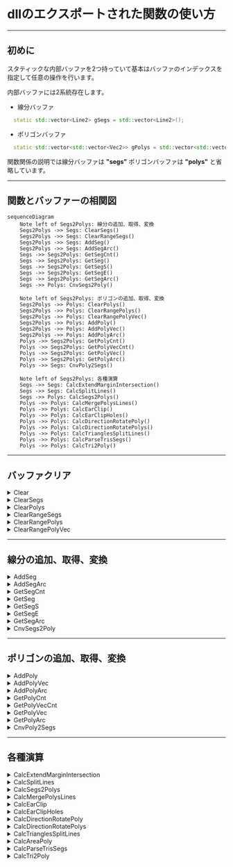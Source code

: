 # dllのエクスポートされた関数の使い方

---

## 初めに

スタティックな内部バッファを2つ持っていて基本はバッファのインデックスを指定して任意の操作を行います。

内部バッファには2系統存在します。

- 線分バッファ

```cpp
  static std::vector<Line2> gSegs = std::vector<Line2>();
```
- ポリゴンバッファ

```cpp
  static std::vector<std::vector<Vec2>> gPolys = std::vector<std::vector<Vec2>>();
```

関数関係の説明では線分バッファは __"segs"__ ポリゴンバッファは __"polys"__ と省略しています。

---

## 関数とバッファーの相関図

```mermaid
sequenceDiagram
    Note left of Segs2Polys: 線分の追加、取得、変換
    Segs2Polys ->> Segs: ClearSegs()
    Segs2Polys ->> Segs: ClearRangeSegs()
    Segs2Polys ->> Segs: AddSeg()
    Segs2Polys ->> Segs: AddSegArc()
    Segs ->> Segs2Polys: GetSegCnt()
    Segs ->> Segs2Polys: GetSeg()
    Segs ->> Segs2Polys: GetSegS()
    Segs ->> Segs2Polys: GetSegE()
    Segs ->> Segs2Polys: GetSegArc()
    Segs ->> Polys: CnvSegs2Poly()

    Note left of Segs2Polys: ポリゴンの追加、取得、変換
    Segs2Polys ->> Polys: ClearPolys()
    Segs2Polys ->> Polys: ClearRangePolys()
    Segs2Polys ->> Polys: ClearRangePolyVec()
    Segs2Polys ->> Polys: AddPoly()
    Segs2Polys ->> Polys: AddPolyVec()
    Segs2Polys ->> Polys: AddPolyArc()
    Polys ->> Segs2Polys: GetPolyCnt()
    Polys ->> Segs2Polys: GetPolyVecCnt()
    Polys ->> Segs2Polys: GetPolyVec()
    Polys ->> Segs2Polys: GetPolyArc()
    Polys ->> Segs: CnvPoly2Segs()

    Note left of Segs2Polys: 各種演算
    Segs ->> Segs: CalcExtendMarginIntersection()
    Segs ->> Segs: CalcSplitLines()
    Segs ->> Polys: CalcSegs2Polys()
    Polys ->> Polys: CalcMergePolysLines()
    Polys ->> Polys: CalcEarClip()
    Polys ->> Polys: CalcEarClipHoles()
    Polys ->> Polys: CalcDirectionRotatePoly()
    Polys ->> Polys: CalcDirectionRotatePolys()
    Polys ->> Polys: CalcTrianglesSplitLines()
    Polys ->> Polys: CalcParseTrisSegs()
    Polys ->> Polys: CalcTri2Poly()
```

---

## バッファクリア

<details><summary>Clear</summary>

```cpp
INT Clear()
```
> segsとpolysをクリアします
>
> 返り値には必ず0が返ります
</details>

<details><summary>ClearSegs</summary>

```cpp
INT ClearSegs()
```
> segsのみクリアします
>
> 返り値には必ず0が返ります
</details>

<details><summary>ClearPolys</summary>

```cpp
INT ClearPolys()
```
> polysのみクリアします
>
> 返り値には必ず0が返ります
</details>

<details><summary>ClearRangeSegs</summary>

```cpp
INT ClearRangeSegs(LONG s, LONG e)
```
> 指定範囲の線分バッファを削除します
>
> s, e：範囲
>
> エラーの場合-1を返します
</details>

<details><summary>ClearRangePolys</summary>

```cpp
INT ClearRangePolys(LONG s, LONG e)
```
> 指定範囲のポリゴンバッファの図形を削除します
>
> s, e：範囲
>
> エラーの場合-1を返します
</details>

<details><summary>ClearRangePolyVec</summary>

```cpp
INT ClearRangePolyVec(LONG pn, LONG s, LONG e)
```
> 指定範囲のポリゴンバッファの頂点を削除します
>
> pn：ポリゴンインデックス
>
> s, e：範囲
>
> エラーの場合-1を返します
</details>

---

## 線分の追加、取得、変換

<details><summary>AddSeg</summary>

```cpp
INT AddSeg(DOUBLE x1, DOUBLE y1, LONG id1, DOUBLE x2, DOUBLE y2, LONG id2)
```
> 線分を追加します
>
> x1, y1, id1：始点
>
> x2, y2, id2：終点
>
> 返り値には必ず0が返ります
</details>

<details><summary>AddSegArc</summary>

```cpp
INT AddSegArc(DOUBLE x1, DOUBLE y1, DOUBLE x2, DOUBLE y2, DOUBLE cx, DOUBLE cy, LONG id, DOUBLE r)
```
> 円弧データを線分に分解して線分として追加します
>
> x1, y1：始点
>
> x2, y2：終点
>
> cx, cy：円弧の中点
>
> id：円弧から線分に変換した時に線分の各頂点につけられる
>
> r：分割する角度
>
> エラーの場合-1を返します
</details>

<details><summary>GetSegCnt</summary>

```cpp
LONG GetSegCnt()
```
> segsの総数を返します
</details>

<details><summary>GetSeg</summary>

```cpp
INT GetSeg(LONG sn, DOUBLE* x1, DOUBLE* y1, LONG* id1, DOUBLE* x2, DOUBLE* y2, LONG* id2)
```
> 指定のsegsのインデックスのデータを取得
>
> sn：segsのインデックス
>
> x1, y1, id1：始点
>
> x2, y2, id2：終点
>
> エラーの場合-1を返します
</details>

<details><summary>GetSegS</summary>

```cpp
INT GetSegS(LONG sn, DOUBLE* x, DOUBLE* y, LONG* id)
```
> 指定のsegsのインデックスの始点を取得
>
> sn：segsのインデックス
>
> x, y, id：始点
>
> エラーの場合-1を返します
</details>

<details><summary>GetSegE</summary>

```cpp
INT GetSegE(LONG sn, DOUBLE* x, DOUBLE* y, LONG* id)
```
> 指定のsegsのインデックスの終点を取得
>
> sn：segsのインデックス
>
> x, y, id：終点
>
> エラーの場合-1を返します
</details>

<details><summary>GetSegArc</summary>

```cpp
INT GetSegArc(LONG sn, DOUBLE r, DOUBLE rmargin, LONG minchain, LONG* en, DOUBLE* x1, DOUBLE* y1, DOUBLE* x2, DOUBLE* y2, DOUBLE* cx, DOUBLE* cy, LONG* id)
```
> 指定のsegsインデックスのデータが円弧かどうか、円弧だった場合は円弧データを返します
>
> sn：segsのインデックス
>
> r：分割時の角度
>
> rmargin：(+-)rの誤差
>
> minchain：対象の線分の最小連結数
>
> en：円弧の終点の次のインデックス
>
> x1, y1：始点
>
> x2, y2：終点
>
> cx, cy：円弧の中心
>
> id：線分の中心の始点id
>
> エラーの場合-1を返します
</details>

<details><summary>CnvSegs2Poly</summary>

```cpp
INT CnvSegs2Poly()
```
> segsのデータをpolysの末尾に追加します
>
> この時末尾に追加されるのは始点のみです
>
> エラーの場合-1を返します
</details>

---

## ポリゴンの追加、取得、変換

<details><summary>AddPoly</summary>

```cpp
INT AddPoly()
```
> polysのポリゴンを追加します
>
> エラーの場合-1を返します
</details>

<details><summary>AddPolyVec</summary>

```cpp
INT AddPolyVec(LONG pn, DOUBLE x, DOUBLE y, LONG id)
```
> 指定のポリゴンに頂点を追加します
>
> pn：ポリゴンインデックス
>
> x, y, id：頂点データ
>
> エラーの場合-1を返します
</details>

<details><summary>AddPolyArc</summary>

```cpp
INT AddPolyArc(LONG pn, DOUBLE x1, DOUBLE y1, DOUBLE x2, DOUBLE y2, DOUBLE cx, DOUBLE cy, LONG id, DOUBLE r)
```
> 円弧データを頂点分解して追加します
>
> pn：ポリゴンインデックス
>
> x1, y1：始点
>
> x2, y2：終点
>
> cx, cy：円弧の中点
>
> id：円弧から頂点に変換した時に各頂点に付けられる
>
> r：分割する角度
>
> エラーの場合-1を返します
</details>

<details><summary>GetPolyCnt</summary>

```cpp
LONG GetPolyCnt()
```
> polysの総数を返します
</details>

<details><summary>GetPolyVecCnt</summary>

```cpp
LONG GetPolyVecCnt(LONG pn)
```
> 指定されたポリゴンインデックスの頂点数を返します
>
> pn：ポリゴンインデックス
>
> エラーの場合0を返します
</details>

<details><summary>GetPolyVec</summary>

```cpp
LONG GetPolyVec(LONG pn, LONG vn, DOUBLE* x, DOUBLE* y, LONG* id)
```
> 指定されたポリゴンインデックスの指定された頂点インデックスの頂点データを返します
>
> pn：ポリゴンインデックス
>
> vn：頂点インデックス
>
> x, y, id：頂点データ
>
> エラーの場合-1を返します
</details>

<details><summary>GetPolyArc</summary>

```cpp
INT GetPolyArc(LONG pn, LONG vn, DOUBLE r, DOUBLE rmargin, LONG minchain, LONG* en, DOUBLE* x1, DOUBLE* y1, DOUBLE* x2, DOUBLE* y2, DOUBLE* cx, DOUBLE* cy, LONG* id)
```
> 指定されたポリゴンインデックスの指定された頂点インデックスの頂点データが円弧かどうか、円弧だった場合は円弧データを返します
>
> pn：ポリゴンインデックス
>
> vn：頂点インデックス
>
> r：分割時の角度
>
> rmargin：(+-)rの誤差
>
> minchain：対象の線分の最小連結数
>
> en：円弧の終点の次のインデックス
>
> x1, y1：始点
>
> x2, y2：終点
>
> cx, cy：円弧の中心
>
> id：線分の中心の始点id
>
> エラーの場合-1を返します
</details>

<details><summary>CnvPoly2Segs</summary>

```cpp
INT CnvPoly2Segs(LONG pn)
```
> polysのデータをsegsの末尾に追加します
>
> エラーの場合-1を返します
</details>

---

## 各種演算

<details><summary>CalcExtendMarginIntersection</summary>

```cpp
INT CalcExtendMarginIntersection(DOUBLE dist)
```
> segsをマージンを持って交点計算を行います
>
> segsのデータを使用して処理後segsデータに返します
>
> エラーの場合-1を返します
</details>

<details><summary>CalcSplitLines</summary>

```cpp
INT CalcSplitLines()
```
> segsの線分同士を交点で分解します
>
> segsのデータを使用して処理後segsデータに返します
>
> エラーの場合-1を返します
</details>

<details><summary>CalcSegs2Polys</summary>

```cpp
INT CalcSegs2Polys()
```
> segsから最小のポリゴンを見つけpolysに追加します
>
> segsのデータを使用して処理後polysデータを生成します
>
> エラーの場合-1を返します
</details>

<details><summary>CalcMergePolysLines</summary>

```cpp
INT CalcMergePolysLines()
```
> polysの頂点に交点などがなく頂点を削除しても問題ない頂点を削除します
>
> polysのデータを使用して処理後polysデータに返します
>
> エラーの場合-1を返します
</details>

<details><summary>CalcEarClip</summary>

```cpp
LONG CalcEarClip(LONG pn, LONG safety)
```
> 任意のpolysを三角形に変換してpolysの末尾に追加します
>
> pn：ポリゴンインデックス
>
> safety：無限ループ防止用
>
> polysに追加された図形数を返します
>
> エラーの場合-1を返します
</details>

<details><summary>CalcEarClipHoles</summary>

```cpp
LONG CalcEarClipHoles(LONG pn, LONG hpn, LONG* hp, LONG safety)
```
> 任意のpolysと任意の穴用polysを三角形に変換してpolysの末尾に追加します
>
> pn：ポリゴンインデックス
>
> hpn：穴の部分のポリゴンインデックスの数
>
> hp：穴の部分のポリゴンインデックス
>
> safety：無限ループ防止用
>
> polysに追加された図形数を返します
>
> エラーの場合-1を返します
</details>

<details><summary>CalcDirectionRotatePoly</summary>

```cpp
INT CalcDirectionRotatePoly(LONG pn, INT r)
```
> 指定のpolysを指定の回転方向に変更します
>
> pn：ポリゴンインデックス
>
> r：0=右回り 1=左回り
>
> エラーの場合-1を返します
</details>

<details><summary>CalcDirectionRotatePolys</summary>

```cpp
INT CalcDirectionRotatePolys(INT r)
```
> polysを指定の回転方向に変更します
>
> r：0=右回り 1=左回り
>
> エラーの場合-1を返します
</details>

<details><summary>CalcTrianglesSplitLines</summary>

```cpp
INT CalcTrianglesSplitLines(LONG spn, LONG epn, LONG ssn, LONG esn)
```
> 三角形データを線分で分割してpolysの末尾に追加します
>
> spn, epn：polysの範囲
>
> ssn, esn：segsの範囲
>
> エラーの場合-1を返します
</details>

<details><summary>CalcAreaPoly</summary>

```cpp
DOUBLE CalcAreaPoly(LONG pn)
```
> ポリゴンの面積を返します
>
> 絶対値が返ってくるわけではない
>
> pn：ポリゴンインデックス
>
> エラーの場合0を返します
</details>

<details><summary>CalcParseTrisSegs</summary>

```cpp
INT CalcParseTrisSegs(LONG spn, LONG epn, LONG ssn, LONG esn)
```
> 三角形と線分から線分で区切られた範囲の図形をpolysの末尾に追加します
>
> spn, epn：polysの範囲
>
> ssn, esn：segsの範囲
>
> idにポリゴンのidxが入っている
>
> エラーの場合-1を返します
</details>

<details><summary>CalcTri2Poly</summary>

```cpp
INT CalcTri2Poly(LONG spn, LONG epn)
```
> 三角形同士をマージしてポリゴンに変換してpolysの末尾に追加します
>
> spn, epn：polysの範囲
>
> エラーの場合-1を返します
</details>
